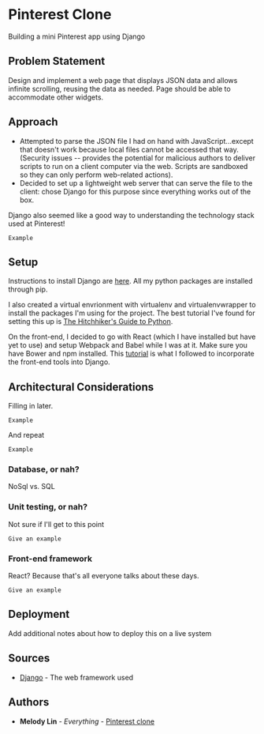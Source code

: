 # Pinterest Clone

Building a mini Pinterest app using Django

## Problem Statement

Design and implement a web page that displays JSON data and allows infinite scrolling, reusing the data as needed. Page should be able to accommodate other widgets.

## Approach

* Attempted to parse the JSON file I had on hand with JavaScript...except that doesn't work because local files cannot be accessed that way. (Security issues -- provides the potential for malicious authors to deliver scripts to run on a client computer via the web. Scripts are sandboxed so they can only perform web-related actions).
* Decided to set up a lightweight web server that can serve the file to the client: chose Django for this purpose since everything works out of the box.

Django also seemed like a good way to understanding the technology stack used at Pinterest!

```
Example
```

## Setup
Instructions to install Django are [here](https://docs.djangoproject.com/en/1.11/topics/install/#installing-official-release). All my python packages are installed through pip.

I also created a virtual envrionment with virtualenv and virtualenvwrapper to install the packages I'm using for the project. The best tutorial I've found for setting this up is [The Hitchhiker's Guide to Python](http://docs.python-guide.org/en/latest/dev/virtualenvs/).

On the front-end, I decided to go with React (which I have installed but have yet to use) and setup Webpack and Babel while I was at it. Make sure you have Bower and npm installed. This [tutorial](http://gregblogs.com/how-django-reactjs-and-browserify/) is what I followed to incorporate the front-end tools into Django.


## Architectural Considerations

Filling in later.

```
Example
```

And repeat

```
Example
```



### Database, or nah?

NoSql vs. SQL

### Unit testing, or nah?

Not sure if I'll get to this point

```
Give an example
```

### Front-end framework

React? Because that's all everyone talks about these days.

```
Give an example
```

## Deployment

Add additional notes about how to deploy this on a live system

## Sources

* [Django](https://docs.djangoproject.com/en/1.11/intro/) - The web framework used

## Authors

* **Melody Lin** - *Everything* - [Pinterest clone](https://github.com/sobriquette/pinclone)
